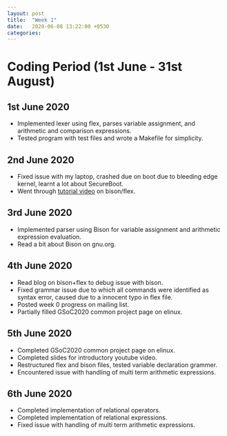 ```yaml
---
layout: post
title:  "Week 1"
date:   2020-06-08 13:22:00 +0530
categories:
---
```


# Coding Period (1st June - 31st August)

## 1st June 2020
* Implemented lexer using flex, parses variable assignment, and arithmetic and comparison expressions.
* Tested program with test files and wrote a Makefile for simplicity.

## 2nd June 2020
* Fixed issue with my laptop, crashed due on boot due to bleeding edge kernel, learnt a lot about SecureBoot.
* Went through [tutorial video](https://www.youtube.com/watch?v=54bo1qaHAfk) on bison/flex.

## 3rd June 2020
* Implemented parser using Bison for variable assignment and arithmetic expression evaluation.
* Read a bit about Bison on gnu.org.
  
## 4th June 2020
* Read blog on bison+flex to debug issue with bison.
* Fixed grammar issue due to which all commands were identified as syntax error, caused due to a innocent typo in flex file.
* Posted week 0 progress on mailing list.
* Partially filled GSoC2020 common project page on elinux.

## 5th June 2020
* Completed GSoC2020 common project page on elinux.
* Completed slides for introductory youtube video.
* Restructured flex and bison files, tested variable declaration grammer.
* Encountered issue with handling of multi term arithmetic expressions.

## 6th June 2020
* Completed implementation of relational operators.
* Completed implementation of relational expressions.
* Fixed issue with handling of multi term arithmetic expressions. 